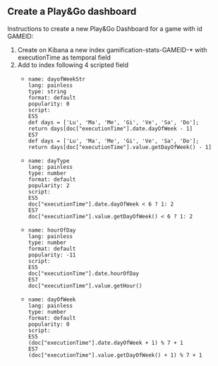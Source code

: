 ## Create a Play&Go dashboard

Instructions to create a new Play&Go Dashboard for a game with id GAMEID:

1. Create on Kibana a new index gamification-stats-GAMEID-* with executionTime as temporal field
2. Add to index following 4 scripted field
     * ```
       name: dayofWeekStr
       lang: painless
       type: string
       format: default
       popularity: 0
       script:
       ES5 
       def days = ['Lu', 'Ma', 'Me', 'Gi', 'Ve', 'Sa', 'Do'];
       return days[doc["executionTime"].date.dayOfWeek - 1] 
       ES7 
       def days = ['Lu', 'Ma', 'Me', 'Gi', 'Ve', 'Sa', 'Do'];
       return days[doc["executionTime"].value.getDayOfWeek() - 1]
       ```
     * ```
       name: dayType
       lang: painless
       type: number
       format: default
       popularity: 2
       script:
       ES5 
       doc["executionTime"].date.dayOfWeek < 6 ? 1: 2
       ES7 
       doc["executionTime"].value.getDayOfWeek() < 6 ? 1: 2
       ```
     * ```
       name: hourOfDay
       lang: painless
       type: number
       format: default
       popularity: -11
       script:
       ES5 
       doc["executionTime"].date.hourOfDay
       ES7 
       doc["executionTime"].value.getHour()
       ```
     * ```
       name: dayOfWeek
       lang: painless
       type: number
       format: default
       popularity: 0
       script:
       ES5 
       (doc["executionTime"].date.dayOfWeek + 1) % 7 + 1
       ES7 
       (doc["executionTime"].value.getDayOfWeek() + 1) % 7 + 1
       ```
